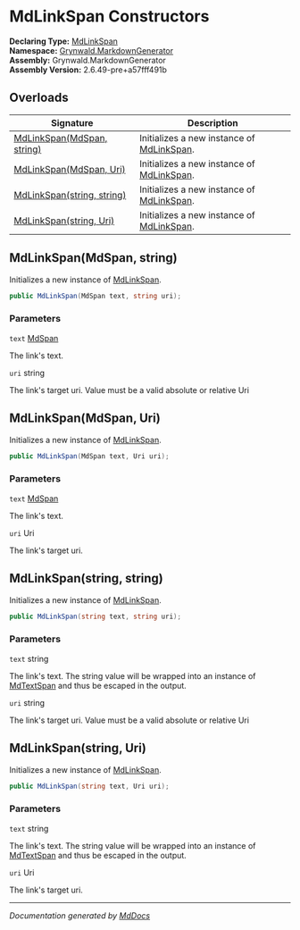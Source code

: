 ﻿<!--  
  <auto-generated>   
    The contents of this file were generated by a tool.  
    Changes to this file may be list if the file is regenerated  
  </auto-generated>   
-->

# MdLinkSpan Constructors

**Declaring Type:** [MdLinkSpan](../index.md)  
**Namespace:** [Grynwald.MarkdownGenerator](../../index.md)  
**Assembly:** Grynwald.MarkdownGenerator  
**Assembly Version:** 2.6.49\-pre+a57fff491b

## Overloads

| Signature                                              | Description                                              |
| ------------------------------------------------------ | -------------------------------------------------------- |
| [MdLinkSpan(MdSpan, string)](#mdlinkspanmdspan-string) | Initializes a new instance of [MdLinkSpan](../index.md). |
| [MdLinkSpan(MdSpan, Uri)](#mdlinkspanmdspan-uri)       | Initializes a new instance of [MdLinkSpan](../index.md). |
| [MdLinkSpan(string, string)](#mdlinkspanstring-string) | Initializes a new instance of [MdLinkSpan](../index.md). |
| [MdLinkSpan(string, Uri)](#mdlinkspanstring-uri)       | Initializes a new instance of [MdLinkSpan](../index.md). |

## MdLinkSpan(MdSpan, string)

Initializes a new instance of [MdLinkSpan](../index.md).

```csharp
public MdLinkSpan(MdSpan text, string uri);
```

### Parameters

`text`  [MdSpan](../../MdSpan/index.md)

The link's text.

`uri`  string

The link's target uri. Value must be a valid absolute or relative Uri

## MdLinkSpan(MdSpan, Uri)

Initializes a new instance of [MdLinkSpan](../index.md).

```csharp
public MdLinkSpan(MdSpan text, Uri uri);
```

### Parameters

`text`  [MdSpan](../../MdSpan/index.md)

The link's text.

`uri`  Uri

The link's target uri.

## MdLinkSpan(string, string)

Initializes a new instance of [MdLinkSpan](../index.md).

```csharp
public MdLinkSpan(string text, string uri);
```

### Parameters

`text`  string

The link's text. The string value will be wrapped into an instance of [MdTextSpan](../../MdTextSpan/index.md) and thus be escaped in the output.

`uri`  string

The link's target uri. Value must be a valid absolute or relative Uri

## MdLinkSpan(string, Uri)

Initializes a new instance of [MdLinkSpan](../index.md).

```csharp
public MdLinkSpan(string text, Uri uri);
```

### Parameters

`text`  string

The link's text. The string value will be wrapped into an instance of [MdTextSpan](../../MdTextSpan/index.md) and thus be escaped in the output.

`uri`  Uri

The link's target uri.

___

*Documentation generated by [MdDocs](https://github.com/ap0llo/mddocs)*
